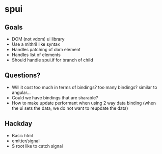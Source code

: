 # spui

## Goals
- DOM (not vdom) ui library
- Use a mithril like syntax
- Handles patching of dom element
- Handles list of elements
- Should handle spui.if for branch of child

## Questions?
- Will it cost too much in terms of bindings? too many bindings? similar to angular...
- Could we have bindings that are sharable?
- How to make update performant when using 2 way data binding (when the ui sets the data, we do not want to reupdate the data)

## Hackday
- Basic html
- emitter/signal
- S root like to catch signal